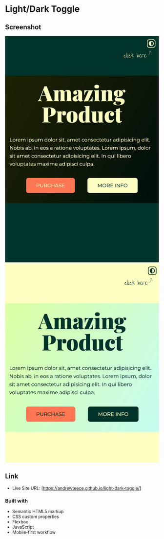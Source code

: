 #  Light/Dark Toggle


## Screenshot

![](./img/darkScreenShot.png)
![](./img/lightScreenShot.png)

## Link

- Live Site URL: [https://andrewteece.github.io/light-dark-toggle/]

### Built with

- Semantic HTML5 markup
- CSS custom properties
- Flexbox
- JavaScript
- Mobile-first workflow



